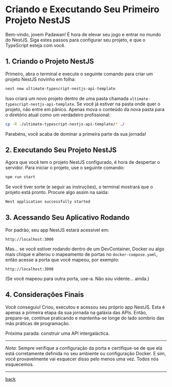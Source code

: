 # Criando e Executando Seu Primeiro Projeto NestJS

Bem-vindo, jovem Padawan! É hora de elevar seu jogo e entrar no mundo do NestJS. Siga estes passos para configurar seu projeto, e que o TypeScript esteja com você.

## 1. Criando o Projeto NestJS

Primeiro, abra o terminal e execute o seguinte comando para criar um projeto NestJS novinho em folha:

```bash
nest new ultimate-typescript-nestjs-api-template
```

Isso criará um novo projeto dentro de uma pasta chamada `ultimate-typescript-nestjs-api-template`. Se você já estiver na pasta onde quer o projeto, não entre em pânico. Apenas mova o conteúdo da nova pasta para o diretório atual como um verdadeiro profissional:

```bash
cp -R ./ultimate-typescript-nestjs-api-template/* ./
```

Parabéns, você acaba de dominar a primeira parte da sua jornada!

## 2. Executando Seu Projeto NestJS

Agora que você tem o projeto NestJS configurado, é hora de despertar o servidor. Para iniciar o projeto, use o seguinte comando:

```bash
npm run start
```

Se você tiver sorte (e seguir as instruções), o terminal mostrará que o projeto está pronto. Procure algo assim na saída:

```bash
Nest application successfully started
```

## 3. Acessando Seu Aplicativo Rodando

Por padrão, seu app NestJS estará acessível em:

```
http://localhost:3000
```

Mas... se você estiver rodando dentro de um DevContainer, Docker ou algo mais chique e alterou o mapeamento de portas no `docker-compose.yaml`, então acesse a porta que você mapeou, por exemplo:

```
http://localhost:3090
```

(Se você mapeou para outra porta, use-a. Não sou vidente... ainda.)

## 4. Considerações Finais

Você conseguiu! Criou, executou e acessou seu próprio app NestJS. Esta é apenas a primeira etapa da sua jornada na galáxia das APIs. Então, prepare-se, continue praticando e mantenha-se longe do lado sombrio das más práticas de programação.

Próxima parada: construir uma API intergaláctica.

---

_Nota:_ Sempre verifique a configuração da porta e certifique-se de que ela está corretamente definida no seu ambiente ou configuração Docker. E sim, você provavelmente vai esquecer disso pelo menos uma vez. Todos nós esquecemos.

---

[back](table-of-contents.md)
